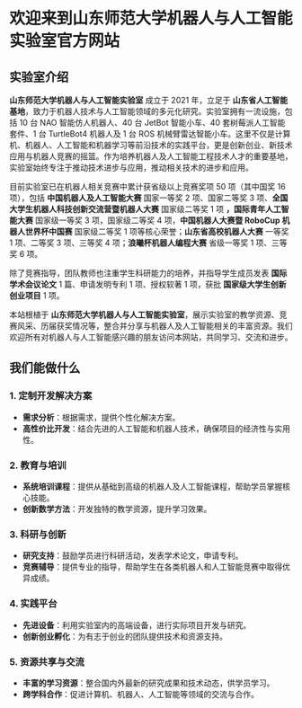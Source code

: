 # 欢迎来到山东师范大学机器人与人工智能实验室官方网站

## 实验室介绍

**山东师范大学机器人与人工智能实验室** 成立于 2021 年，立足于 **山东省人工智能基地**，致力于机器人技术与人工智能领域的多元化研究。实验室拥有一流设施，包括 10 台 NAO 智能仿人机器人、40 台 JetBot 智能小车、40 套树莓派人工智能套件、1 台 TurtleBot4 机器人及 1 台 ROS 机械臂雷达智能小车。这里不仅是计算机、机器人、人工智能和机器学习等前沿技术的实践平台，更是创新创业、新技术应用与机器人竞赛的摇篮。作为培养机器人及人工智能工程技术人才的重要基地，实验室始终专注于推动技术进步与应用，推动相关技术的进步和应用。

目前实验室已在机器人相关竞赛中累计获省级以上竞赛奖项 50 项（其中国奖 16 项），包括 **中国机器人及人工智能大赛** 国家一等奖 2 项、国家二等奖 3 项、**全国大学生机器人科技创新交流营暨机器人大赛** 国家级二等奖 1 项 **，国际青年人工智能大赛** 国家级一等奖 3 项，国家级二等奖 4 项，**中国机器人大赛暨 RoboCup 机器人世界杯中国赛** 国家级二等奖 1 项等核心荣誉；**山东省高校机器人大赛** 一等奖 1 项、二等奖 3 项、三等奖 4 项；**浪曦杯机器人编程大赛** 省级一等奖 1 项、三等奖 6 项。

除了竞赛指导，团队教师也注重学生科研能力的培养，并指导学生成员发表 **国际学术会议论文** 1 篇、申请发明专利 1 项、授权软著 1 项，获批 **国家级大学生创新创业项目** 1 项。

本站根植于 **山东师范大学机器人与人工智能实验室**，展示实验室的教学资源、竞赛风采、历届获奖情况等，整合并分享与机器人及人工智能相关的丰富资源。我们欢迎所有对机器人与人工智能感兴趣的朋友访问本网站，共同学习、交流和进步。

## 我们能做什么

### 1. 定制开发解决方案

- **需求分析**：根据需求，提供个性化解决方案。
- **高性价比开发**：结合先进的人工智能和机器人技术，确保项目的经济性与实用性。

### 2. 教育与培训

- **系统培训课程**：提供从基础到高级的机器人及人工智能课程，帮助学员掌握核心技能。
- **创新数学方法**：开发独特的教学资源，提升学习效果。

### 3. 科研与创新

- **研究支持**：鼓励学员进行科研活动，发表学术论文，申请专利。
- **竞赛辅导**：提供专业的指导，帮助学生在各类机器人和人工智能竞赛中取得优异成绩。

### 4. 实践平台

- **先进设备**：利用实验室内的高端设备，进行实际项目开发与研究。
- **创新创业孵化**：为有志于创业的团队提供技术和资源支持。

### 5. 资源共享与交流

- **丰富的学习资源**：整合国内外最新的研究成果和技术动态，供学员学习。
- **跨学科合作**：促进计算机、机器人、人工智能等领域的交流与合作。
